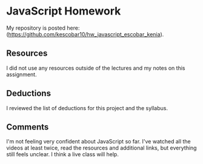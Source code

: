 # JavaScript Homework

My repository is posted here: (https://github.com/kescobar10/hw_javascript_escobar_kenia).

## Resources

I did not use any resources outside of the lectures and my notes on this assignment.

## Deductions

I reviewed the list of deductions for this project and the syllabus.

## Comments

I'm not feeling very confident about JavaScript so far. I've watched all the videos at least twice, read the resources and additional links, but everything still feels unclear. I think a live class will help.
